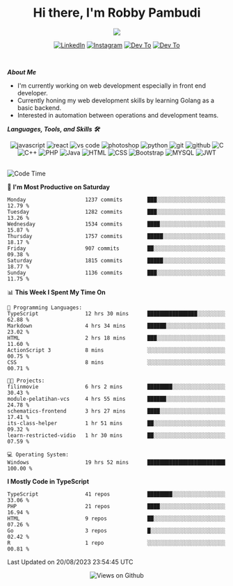 <div align="center">
   <h1>Hi there, I'm Robby Pambudi </h1>

<img src="https://pronoun.cyou/x/y?subject=He&object=Him&height=20"> 
</div>

<p align='center'>
   <a href="https://www.linkedin.com/in/robbypambudi" target="_blank"><img src="https://img.shields.io/badge/LinkedIn-0077B5?style=for-the-badge&logo=linkedin&logoColor=white" alt="LinkedIn"></a>
   <a href="https://www.instagram.com/robbypambudi" target="_blank"><img src="https://img.shields.io/badge/Instagram-E4405F?style=for-the-badge&logo=instagram&logoColor=white" alt="Instagram"></a>
   <a href="https://dev.to/robbypambudi" target="_blank"><img src="https://img.shields.io/badge/dev.to-0A0A0A?style=for-the-badge&logo=dev.to&logoColor=white" alt="Dev To"></a>
   <a href="https://www.facebook.com/robbyulungpambudi" target="_blank"><img src="https://img.shields.io/badge/Facebook-1877F2?style=for-the-badge&logo=facebook&logoColor=white" alt="Dev To"></a>

</p> <p>
<br>
   
***About Me***
   
- I'm currently working on web development especially in front end developer.
- Currently honing my web development skills by learning Golang as a basic backend.
- Interested in automation between operations and development teams.
 
   
***Languages, Tools, and Skills 🛠***

   <div align="center">
   <img src="https://img.shields.io/badge/JavaScript-F7DF1E?style=for-the-badge&logo=javascript&logoColor=black" alt="javascript" />
      <img src="https://img.shields.io/badge/React-61DAFB?style=for-the-badge&logo=react&logoColor=black" alt="react" />
      <img src="https://img.shields.io/badge/vs%20code-007ACC?style=for-the-badge&logo=visual%20studio%20code&logoColor=white" alt="vs code" />
      <img src="https://img.shields.io/badge/adobe%20photoshop-31A8FF?style=for-the-badge&logo=adobe%20photoshop&logoColor=white" alt="photoshop" />
      <img src="https://img.shields.io/badge/python-3776AB?style=for-the-badge&logo=python&logoColor=white" alt="python" />
      <img src="https://img.shields.io/badge/Git-F05032?style=for-the-badge&logo=git&logoColor=white" alt="git" />
      <img src="https://img.shields.io/badge/GitHub-100000?style=for-the-badge&logo=github&logoColor=white" alt="github" />
      <img src="https://img.shields.io/badge/c-%2300599C.svg?style=for-the-badge&logo=c&logoColor=white" alt="C" />
      <img src="https://img.shields.io/badge/c++-%2300599C.svg?style=for-the-badge&logo=c%2B%2B&logoColor=white" alt="C++" />   
      <img src="https://img.shields.io/badge/PHP-777BB4?style=for-the-badge&logo=php&logoColor=white" alt="PHP" />
      <img src="https://img.shields.io/badge/Java-ED8B00?style=for-the-badge&logo=java&logoColor=white" alt="Java"/>
      <img src="https://img.shields.io/badge/HTML5-E34F26?style=for-the-badge&logo=html5&logoColor=white" alt="HTML" />
      <img src="https://img.shields.io/badge/CSS-239120?&style=for-the-badge&logo=css3&logoColor=white" alt ="CSS" />
      <img src="https://img.shields.io/badge/Bootstrap-563D7C?style=for-the-badge&logo=bootstrap&logoColor=white" alt="Bootstrap" />
      <img src="https://img.shields.io/badge/MySQL-00000F?style=for-the-badge&logo=mysql&logoColor=white" alt="MYSQL" />
      <img src="https://img.shields.io/badge/json%20web%20tokens-323330?style=for-the-badge&logo=json-web-tokens&logoColor=pink" alt="JWT" />
      
   </div><br>
   
<!--START_SECTION:waka-->
![Code Time](http://img.shields.io/badge/Code%20Time-1%2C000%20hrs%2039%20mins-blue)

📅 **I'm Most Productive on Saturday** 

```text
Monday                   1237 commits        ███░░░░░░░░░░░░░░░░░░░░░░   12.79 % 
Tuesday                  1282 commits        ███░░░░░░░░░░░░░░░░░░░░░░   13.26 % 
Wednesday                1534 commits        ████░░░░░░░░░░░░░░░░░░░░░   15.87 % 
Thursday                 1757 commits        █████░░░░░░░░░░░░░░░░░░░░   18.17 % 
Friday                   907 commits         ██░░░░░░░░░░░░░░░░░░░░░░░   09.38 % 
Saturday                 1815 commits        █████░░░░░░░░░░░░░░░░░░░░   18.77 % 
Sunday                   1136 commits        ███░░░░░░░░░░░░░░░░░░░░░░   11.75 % 
```


📊 **This Week I Spent My Time On** 

```text
💬 Programming Languages: 
TypeScript               12 hrs 30 mins      ████████████████░░░░░░░░░   62.88 % 
Markdown                 4 hrs 34 mins       ██████░░░░░░░░░░░░░░░░░░░   23.02 % 
HTML                     2 hrs 18 mins       ███░░░░░░░░░░░░░░░░░░░░░░   11.60 % 
ActionScript 3           8 mins              ░░░░░░░░░░░░░░░░░░░░░░░░░   00.75 % 
CSS                      8 mins              ░░░░░░░░░░░░░░░░░░░░░░░░░   00.71 % 

🐱‍💻 Projects: 
filinmovie               6 hrs 2 mins        ████████░░░░░░░░░░░░░░░░░   30.43 % 
module-pelatihan-vcs     4 hrs 55 mins       ██████░░░░░░░░░░░░░░░░░░░   24.78 % 
schematics-frontend      3 hrs 27 mins       ████░░░░░░░░░░░░░░░░░░░░░   17.41 % 
its-class-helper         1 hr 51 mins        ██░░░░░░░░░░░░░░░░░░░░░░░   09.32 % 
learn-restricted-vidio   1 hr 30 mins        ██░░░░░░░░░░░░░░░░░░░░░░░   07.59 % 

💻 Operating System: 
Windows                  19 hrs 52 mins      █████████████████████████   100.00 % 
```

**I Mostly Code in TypeScript** 

```text
TypeScript               41 repos            ████████░░░░░░░░░░░░░░░░░   33.06 % 
PHP                      21 repos            ████░░░░░░░░░░░░░░░░░░░░░   16.94 % 
HTML                     9 repos             ██░░░░░░░░░░░░░░░░░░░░░░░   07.26 % 
Go                       3 repos             █░░░░░░░░░░░░░░░░░░░░░░░░   02.42 % 
R                        1 repo              ░░░░░░░░░░░░░░░░░░░░░░░░░   00.81 % 
```




 Last Updated on 20/08/2023 23:54:45 UTC
<!--END_SECTION:waka-->

<div align="center">
<img src="https://komarev.com/ghpvc/?username=robbypambudi&color=green" alt="Views on Github" />
</div>

